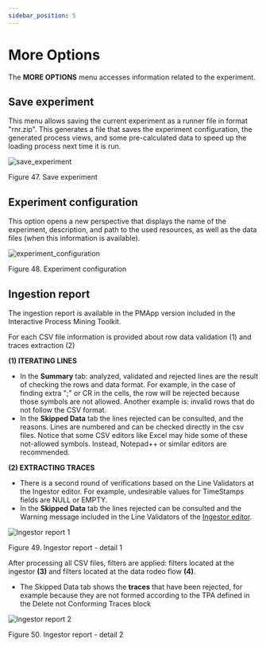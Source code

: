 ```yaml
---
sidebar_position: 5
---
```


# More Options 

The **MORE OPTIONS** menu accesses information related to the experiment.

## Save experiment

This menu allows saving the current experiment as a runner file in format "rnr.zip". This generates a file that saves the experiment configuration, the generated process views, and some pre-calculated data to speed up the loading process next time it is run.

![save_experiment](/img/salvar-experimento.png "save_experiment")

Figure 47. Save experiment

## Experiment configuration

This option opens a new perspective that displays the name of the experiment, description, and path to the used resources, as well as the data files (when this information is available).

![experiment_configuration](/img/experiment-configuration.png "experiment_configuration")

Figure 48. Experiment configuration

## Ingestion report

The ingestion report is available in the PMApp version included in the Interactive Process Mining Toolkit.

For each CSV file information is provided  about row data validation (1) and traces extraction (2) 

**(1) ITERATING LINES**	
*	In the **Summary** tab: analyzed, validated and rejected lines are the result of checking the rows and data format. For example, in the case of finding extra ";" or CR in the cells, the row will be rejected because those symbols are not allowed. Another example is: invalid rows that do not follow the CSV format.
*	In the **Skipped Data** tab the lines rejected can be consulted, and the reasons. Lines are numbered and can be checked directly in the csv files. Notice that some CSV editors like Excel may hide some of these not-allowed symbols. Instead, Notepad++ or similar editors are recommended.

**(2) EXTRACTING TRACES**
*	There is a second round of verifications based on the Line Validators at the Ingestor editor. For example, undesirable values for TimeStamps fields are NULL or EMPTY.
*	In the **Skipped Data** tab the lines rejected can be consulted and the Warning message included in the Line Validators of the [Ingestor editor](../../experiment-designer/ingestor-editor.md).

![Ingestor report 1](/img/ingestion-report-1.png "Ingestor report 1")

Figure 49. Ingestor report - detail 1


After processing all CSV files, filters are applied: filters located at the ingestor **(3)** and filters located at the data rodeo flow **(4)**. 
*	The Skipped Data tab shows the **traces** that have been rejected, for example because they are not formed according to the TPA defined in the Delete not Conforming Traces block

![Ingestor report 2](/img/ingestion-report-2.png "Ingestor report 2")

Figure 50. Ingestor report - detail 2

